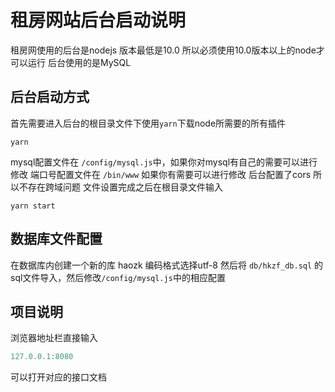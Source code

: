 # 租房网站后台启动说明

租房网使用的后台是nodejs 版本最低是10.0 所以必须使用10.0版本以上的node才可以运行
后台使用的是MySQL

## 后台启动方式

首先需要进入后台的根目录文件下使用`yarn`下载node所需要的所有插件

```shell
yarn
```

mysql配置文件在 `/config/mysql.js`中，如果你对mysql有自己的需要可以进行修改
端口号配置文件在 `/bin/www` 如果你有需要可以进行修改
后台配置了cors 所以不存在跨域问题
文件设置完成之后在根目录文件输入

```shell
yarn start
```

## 数据库文件配置

在数据库内创建一个新的库
haozk 编码格式选择utf-8
然后将 `db/hkzf_db.sql` 的sql文件导入，然后修改`/config/mysql.js`中的相应配置

## 项目说明

浏览器地址栏直接输入

```js
127.0.0.1:8080
```

可以打开对应的接口文档